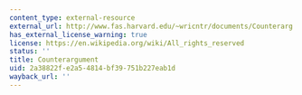 ```yaml
---
content_type: external-resource
external_url: http://www.fas.harvard.edu/~wricntr/documents/Counterarg.html
has_external_license_warning: true
license: https://en.wikipedia.org/wiki/All_rights_reserved
status: ''
title: Counterargument
uid: 2a38822f-e2a5-4814-bf39-751b227eab1d
wayback_url: ''
---
```

